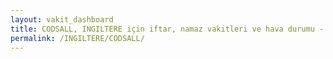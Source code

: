 ```yaml
---
layout: vakit_dashboard
title: CODSALL, INGILTERE için iftar, namaz vakitleri ve hava durumu - ilçe/eyalet seç
permalink: /INGILTERE/CODSALL/
---
```


<script type="text/javascript">
  var GLOBAL_COUNTRY = 'INGILTERE';
  var GLOBAL_CITY = 'CODSALL';
  var GLOBAL_STATE = '';
  var lat = 72;
  var lon = 21;
</script>

